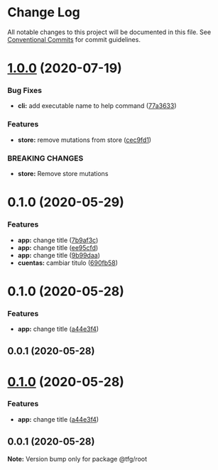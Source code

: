 # Change Log

All notable changes to this project will be documented in this file.
See [Conventional Commits](https://conventionalcommits.org) for commit guidelines.

# [1.0.0](https://github.com/isidrok/tfg/compare/@tfg/root@0.1.0...@tfg/root@1.0.0) (2020-07-19)


### Bug Fixes

* **cli:** add executable name to help command ([77a3633](https://github.com/isidrok/tfg/commit/77a36335169a618dd84dcc43165c233aad068628))


### Features

* **store:** remove mutations from store ([cec9fd1](https://github.com/isidrok/tfg/commit/cec9fd16dcf6c5c4b873dd8f1ba414bf07020f16))


### BREAKING CHANGES

* **store:** Remove store mutations






# 0.1.0 (2020-05-29)


### Features

* **app:** change title ([7b9af3c](https://github.com/isidrok/tfg/commit/7b9af3c4f38df58fbe7f10eac7b44057dc43862a))
* **app:** change title ([ee95cfd](https://github.com/isidrok/tfg/commit/ee95cfde3186e82621631eaa7119b0f8431695f6))
* **app:** change title ([9b99daa](https://github.com/isidrok/tfg/commit/9b99daa76e995332b3f275a70bac7a598cad657d))
* **cuentas:** cambiar titulo ([690fb58](https://github.com/isidrok/tfg/commit/690fb58d4f49d7ec476d93bd1587a732dc71bd36))



# 0.1.0 (2020-05-28)


### Features

* **app:** change title ([a44e3f4](https://github.com/isidrok/tfg/commit/a44e3f46ce8afb03d5eb320f11eee05565a90287))



## 0.0.1 (2020-05-28)





# [0.1.0](https://github.com/isidrok/tfg/compare/v0.0.1...v0.1.0) (2020-05-28)


### Features

* **app:** change title ([a44e3f4](https://github.com/isidrok/tfg/commit/a44e3f46ce8afb03d5eb320f11eee05565a90287))





## 0.0.1 (2020-05-28)

**Note:** Version bump only for package @tfg/root
